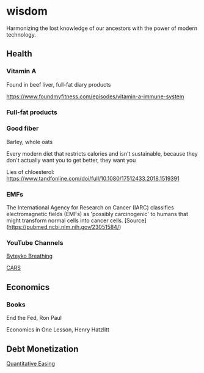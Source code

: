# wisdom

Harmonizing the lost knowledge of our ancestors with the power of modern technology. 


## Health

### Vitamin A
Found in beef liver, full-fat diary products

https://www.foundmyfitness.com/episodes/vitamin-a-immune-system

### Full-fat products

### Good fiber
Barley, whole oats

Every modern diet that restricts calories and isn't sustainable, because they don't actually want you to get better, they want you 

Lies of chloesterol:
https://www.tandfonline.com/doi/full/10.1080/17512433.2018.1519391

### EMFs

The International Agency for Research on Cancer (IARC) classifies electromagnetic fields (EMFs) as 'possibly carcinogenic' to humans that might transform normal cells into cancer cells. [Source] (https://pubmed.ncbi.nlm.nih.gov/23051584/)





### YouTube Channels

[Byteyko Breathing](https://www.youtube.com/watch?v=tKaUEVnducI&t=310s)

[CARS](https://www.youtube.com/watch?v=LGUhVelktk4)



## Economics

### Books

End the Fed, Ron Paul

Economics in One Lesson, Henry Hatzlitt


## Debt Monetization

[Quantitative Easing](https://www.youtube.com/watch?v=NSW7Yim23c0)
